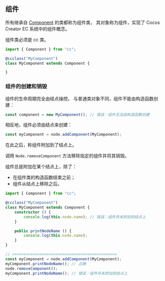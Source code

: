 
## 组件

所有继承自 [Component]() 的类都称为组件类，
其对象称为组件，实现了 Cocos Creator EC 系统中的组件概念。

组件类必须是 cc 类。

```ts
import { Component } from "cc";

@ccclass("MyComponent")
class MyComponent extends Component {

}
```

### 组件的创建和销毁

组件的生命周期完全由结点操控。
与普通类对象不同，组件不能由构造函数创建：

```ts
const component = new MyComponent(); // 错误：组件无法由构造函数创建
```

相反地，组件必须由结点来创建：

```ts
const myComponent = node.addComponent(MyComponent);
```

在此之后，称组件附加到了结点上。

调用 `Node.removeComponent` 方法移除指定的组件并将其销毁。

组件总是附加在某个结点上，除了：

- 在组件类的构造函数结束之前；
- 组件从结点上移除之后。

```ts
import { Component } from "cc";

@ccclass("MyComponent")
class MyComponent extends Component {
    constructor () {
        console.log(this.node.name); // 错误：组件并未附加到结点上
    }

    public printNodeName () {
        console.log(this.node.name);
    }
}

// >>>>>>>>>>>>>>>>>>>>>>>>>>>>>>>>>>>>>>>>>>>>>>
const myComponent = node.addComponent(MyComponent);
myComponent.printNodeName(); // 正确
node.removeComponent();
myComponent.printNodeName(); // 错误：组件并未附加到结点上
```
